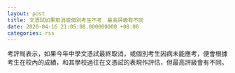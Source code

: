 ```yaml
---
layout: post
title: 文憑試如果取消或個別考生不考　最高評級有不同
date: 2020-04-16 21:05:08.000000000 +08:00
categories: rss
---
```


考評局表示，如果今年中學文憑試最終取消，或個別考生因病未能應考，便會根據考生在校內的成績，和其學校過往在文憑試的表現作評估，但最高評級會有不同。
